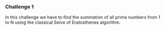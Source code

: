 ### Challenge 1

In this challenge we have to find the summation of all prime numbers from 1 to N using the classical Seive of Eratosthenes algorithm.
